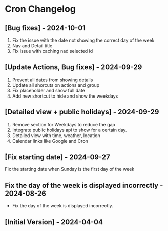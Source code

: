 # Cron Changelog

## [Bug fixes] - 2024-10-01

1. Fix the issue with the date not showing the correct day of the week
2. Nav and Detail title
3. Fix issue with caching nad selected id

## [Update Actions, Bug fixes] - 2024-09-29

1. Prevent all dates from showing details
2. Update all shorcuts on actions and group
3. Fix placeholder and show full date
4. Add new shortcut to hide and show the weekdays

## [Detailed view + public holidays] - 2024-09-29

1. Remove section for Weekdays to reduce the gap
2. Integrate public holidays api to show for a certain day.
3. Detailed view with time, weather, location
4. Calendar links like Google and Cron

## [Fix starting date] - 2024-09-27

Fix the starting date when Sunday is the first day of the week

## Fix the day of the week is displayed incorrectly - 2024-08-26

- Fix the day of the week is displayed incorrectly.

## [Initial Version] - 2024-04-04

